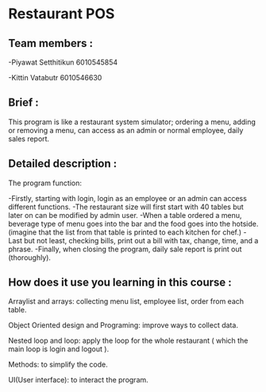 # Restaurant POS

## Team members :
-Piyawat  Setthitikun	6010545854

-Kittin   Vatabutr    6010546630

## Brief :
This program is like a restaurant system simulator; ordering a menu, adding or removing a menu, 
can access as an admin or normal employee, daily sales report.

## Detailed description :
The program function:

-Firstly, starting with login, login as an employee or an admin can access different functions.
-The restaurant size will first start with 40 tables but later on can be modified by admin user.
-When a table ordered a menu, beverage type of menu goes into the bar and the food goes into the hotside.
 (imagine that the list from that table is printed to each kitchen for chef.)
 -Last but not least, checking bills, print out a bill with tax, change, time, and a phrase.
 -Finally, when closing the program, daily sale report is print out (thoroughly).

## How does it use you learning in this course :
Arraylist and arrays: collecting menu list, employee list, order from each table.

Object Oriented design and Programing: improve ways to collect data.

Nested loop and loop: apply the loop for the whole restaurant ( which the main loop is login and logout ).

Methods: to simplify the code.

UI(User interface): to interact the program.


